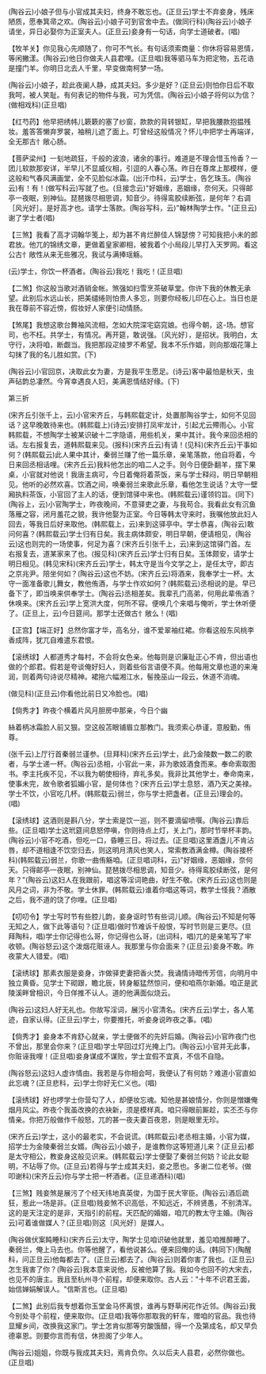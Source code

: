 <!-- { "loadSidebar": true } -->
(陶谷云)小娘子但与小官成其夫妇，终身不敢忘也。(正旦云)学士不弃妾身，残床陋质，愿奉箕帚之欢。(陶谷云)小娘子可到官舍中去。(做同行科)(陶谷云)小娘子请坐，异日必娶你为正室夫人。(正旦云)妾身有一句话，向学士道破者。(唱)

【牧羊关】你见我心先顺随了，你可不气长。有句话须索商量：你休将容易恩情，等闲撇漾。(陶谷云)他日你做夫人县君哩。(正旦唱)我等驷马车为把定物，五花诰是撞门羊。你明日北去人千里，早变做南柯梦一场。

(陶谷云)小娘子，趁此夜阑人静，成其夫妇。多少是好？(正旦云)则怕你日后不取我呵，被人笑耻。有何表记的物件与我，可为凭信。(陶谷云)小娘子将何以为信？(做相戏科)(正旦唱)

【红芍药】他早把绣帏儿簌簌的塞了纱窗，款款的背转银缸，早把我腰款抱揾残妆。羞答答懒弃罗裳，袖稍儿遮了面上。叮曾经这般情况？怀儿中把学士再端详，全无那古忄敞心肠。

【菩萨梁州】一刬地疏狂，千般的波浪，诸余的事行。难道是不理会惜玉怜香？一团儿软款那安详，半早儿不显威仪相，引逗的人春心荡。昨日在尊席上那模样，便这般和气春风满画堂，全不见脸似冰霜。(出汗巾科，云)学士，告乞珠玉。(陶谷云)有！有！(做写科云)写就了也。(旦接念云)"好姻缘，恶姻缘，奈何天。只得邮亭一夜眠，别神仙。琵琶拨尽相思调，知音少。待得鸾胶续断弦，是何年？右调［风光好］。是好高才也。请学士落款。(陶谷写科，云)"翰林陶学士作。"(正旦云)谢了学士者(唱)

【三煞】我看了高才词翰华笺上，却为甚不肯烂醉佳人锦瑟傍？可知我把小未的郎君放。他兀的锦绣文章，更做着皇家卿相，被我着个小局段儿早打入天罗网。看这公古忄敞性从来无些雅况，我试与满捧瑶觞。

(云)学士，你饮一杯酒者。(陶谷云)我吃！我吃！(正旦唱)

【二煞】你这般当歌对酒销金帐。煞强如扫雪烹茶破草堂。你许下我的休教无承望。此别后水远山长，把美缱绻则怕贵人多忘，则要你经板儿印在心上。当日也是我在尊前不容近傍，假妆好人家便引动情肠。

【煞尾】我想这歌台舞袖风流相，怎如大院深宅窈窕娘。也得今朝，这-场。想官司，也不枉。共学士，有情况。再开筵，敢说强。〔风光好〕，是招状。我明白，太守行，决将咱，断觑当。我把那段疋绫罗不希望。我本不乐作娼，则向那烟花簿上勾抹了我的名儿胜如赏。(下)

(陶谷云)小官回京，决取此女为妻，方是我平生愿足。(诗云)客中最怕是秋天，虫声砧韵总凄然。今宵幸遇良人妇，美满恩情结好缘。(下)


第三折

(宋齐丘引张千上，云)小官宋齐丘，与韩熙载定计，处置那陶谷学士，如何不见回话？这早晚敢待来也。(韩熙载上)(诗云)安排打凤牢龙计，引起尤云殢雨心。小官韩熙载，不想陶学士被某识破十二字隐语，用些机关，果中其计。我今来回丞相的话。左右报复去，道韩熙载来见。(报科)(宋齐丘云)有请！(见科)(宋齐丘云)干事如何？(韩熙载云)此人果中其计，秦弱兰赚了他一篇乐章，亲笔落款，他自将着，今日来回丞相话哩。(宋齐丘云)我料他怎出的咱二人之手。则今日便卧翻羊，摆下果桌，小官就对他说！我唐主病可，今日着俺将着茶饭，来与学士释闷，明日早朝相见。他听的必然欢喜。饮酒之间，唤秦弱兰来歌此乐章，看他怎生说话？太守一壁厢执料茶饭，小官回了主人的话，便到馆驿中来也。(韩熙载云)谨领钧旨。(同下)(陶谷上，云)小官陶学士，昨夜晚间，不意驿吏之妻，与我苟合。我看此女有沉鱼落雁之容，闭月羞花之貌，我许他娶为正室。今日等韩太守来时，我嘱他放此妇人回去，等我日后好来取他。(韩熙载上，云)来到这驿亭中。学士恭喜，(陶谷云)敢问何喜？(韩熙载云)学士归有日矣。我主病体颇安，明日早朝，便请相见，(陶谷云)这也则完的一场使事，何足为喜？(宋齐丘引张千上，云)来到这馆驿门首。左右报复去，道某家来了也。(报见科)(宋齐丘云)学士归有日矣。玉体颇安，请学士明日相见。(韩见宋科)(宋齐丘云)学士，韩太守是当今文学之上，是任太守，即古之京兆尹。陪坐何如？(陶谷云)这也不妨。(宋齐丘云)将酒来，我奉学士一杯。太守一面准备歌儿舞女，教他侑酒，与学士作欢如何？(韩熙载云)丞相说的是。早已备下了，即当唤来供奉学士。(陶谷云)丞相差矣。我辈孔门高弟，何用此辈侑酒？休唤来。(宋齐丘云)学上宽洪大度，何所不容。便唤几个来唱与俺听，学士休听便了。(正旦上，云)今日筵间。那学士还做古忄敞么！(唱)

【正宫】【端正好】总然你富才华，高名分，谁不爱翠袖红裙。你看这般东风桃李香成阵，犹兀自难遣东君恨。

【滚绣球】人都道秀才每村，不会将女色亲。他每则是识廉耻正心不肯，但出语也做的个郎君。假若是夸谈俺好妇人，则着些俗言语便不真。他每用文章也道的来淹润，则着两句诗说尽精神。裙拖六幅湘江水，髻挽巫山一段云，休道不消魂。

(做见科)(正旦云)你看他比前日又冷脸也。(唱)

【倘秀才】昨夜个横着片风月胆房中那亲，今日个幽

絲着柄冰霜脸人前又狠。空这般苫眼铺眉立那教门。我须索心恭谨，意殷勤，侑尊。

(张千云)上厅行首秦弱兰谨参。(旦拜科)(宋齐丘云)学士，此乃金陵数一数二的歌者，与学士递一杯。(陶谷云)丞相，小官此一来，非为歌妓酒食而来。奉命索取图书。李主托疾不见，不以我为朝使相待，弃礼多矣。我非比其他学士，奉命南来，使事未完，故令歌者狐媚小官，是何体也？(宋齐丘云)学士息怒，酒乃天之美禄。学士不饮，小官吃几杯。(韩熙载云)弱兰，你与学士把盏者。(正旦云)理会的。(唱)

【滚绣球】这酒则是斟八分，学士索是饮一巡，则不要滴留喷噀。(陶谷云)靠后些。(正旦唱)学士这玳筵间息怒停嗔，你则待点上灯，关上门，那时节举杯丰韵。(陶谷云)小官不吃酒，但吃一口，昏睡三日。将过去。(正旦唱)这里酒盏儿不肯沾唇，却不道相逢不饮空归去，则这明月清风也笑人，常索教酒满金樽。(陶谷接杯科)(韩熙载云)弱兰，你歌一曲侑觞咱。(正旦唱词科，云)"好姻缘，恶姻缘，奈何天。只得邮亭一夜眠，别神仙。琵琶拨尽相思调，知音少。待得鸾胶续断弦，是何年？"(陶谷云)这妇人在我跟前，唱这等淫词艳曲，好生不敬。(宋齐丘云)这也则是风月之词，非为不敬。学士休罪。(韩熙载云)谁着你唱这等词，教学士怪我？酒散之后，我不道的饶了你哩。(正旦唱)

【叨叨令】学士写时节有些腔儿韵，妾身讴时节有些词儿顺。(陶谷云)不知是何等无知之人，做下此等语句？(正旦唱)做时节难诉千般恨，写时节则是三更尽。(旦拜陶科，唱)学士你记得也么哥，你记得也么哥，(出词科，唱)兀的是亲笔写了牢收顿。(陶谷怒云)这个泼烟花赃诬人。我那里与你会面来？(正旦云)妾身不敢。昨夜蒙大人错爱。(唱)

【滚绣球】那素衣服是妾身，诈做驿吏妻把香火焚。我诵情诗暗传芳信，向明月中独立黄昏。见学士下砌跟，瞻北辰，转身躯猛然惊问，便和咱燕尔新婚。咱正是武陵溪畔曾相识，今日佯推不认人。道的他满面似烧云。

(陶谷云)这妇人好无礼也。你故写淫词，展污小官清名。(宋齐丘云)学士，各人笔迹，自家认得。(正旦云)学士，你要推托，听妾身说昨夜之事。(唱)

【倘秀才】妾身本不肯舒心就亲，学士便做不的先奸后婚。(陶谷云)小官昨夜门也不曾出，那里会你来？(正旦唱)学士早回过灯光掩上门。(陶谷云)小官并无此事，你赃诬我哩！(正旦唱)妾身谋成不谋败，学士宜假不宜真，不信不自隐。

(陶谷怒云)这妇人虚诈情由。我若是与你相会呵，我便认了有何妨？难道小官直如此忘魂？(正旦悲科，云)学士你好无仁义也。(唱)

【滚绣球】好也啰学士你营勾了人，却便妆忘魂。知他是甚娘情分，你则是憎嫌俺烟月风尘。昨夜个我虽改换的衣袂新，须是模样真。咱只得眼前厮趁，实丕丕与你情亲。你把万般做作千般怒，兀的甚一夜夫妻百夜恩，则是眼里无珍。

(宋齐丘云)学士，这小的最老实，不会说谎。(韩熙载云)老丞相主婚，小官为媒，招学士为金陵秦弱兰女婿。(陶谷云)小娘子，是谁教你这等短道儿来？(正旦云)都是太守相公，教妾身这般见识来。(韩熙载云)学士便娶了秦弱兰何妨？论此女聪明，不玷辱了你。(正旦云)若得与学士成其夫妇，妾之愿也。多谢二位老爷。(做叩谢科)(宋齐丘云)你与学士把一杯酒者。(正旦递酒科)(唱)

【三煞】贱妾煞是展污了个经天纬地真英俊，为国于民大宰臣。(陶谷云)酒后疏狂，惹此一场是非。(正旦唱)贱妾煞不识高低，不知远近，不辨贤愚，不别清浑。这的是天注定的是非，天指引的前程。天匹配的婚姻，咱兀的教太守主婚。(陶谷云)可着谁做媒人？(正旦唱)则这〔风光好〕是媒人。

(陶谷做伏案盹睡科)(宋齐丘云)太守，陶学士见咱识破他就里，羞见咱推醉睡了。秦弱兰，俺上马去也。你等他醒了，看他说甚么。便来回俺的话。(韩同下)(陶醒科，问正旦云)他每都去了。(正旦云)都去了。(陶谷云)则着你害了我也。(正旦云)怎生我害了你？(陶谷云)我本意来说他，反被他算了我。我如今也回不的大宋去，也见不的唐主。我且至杭州寻个前程，却便来取你。古人云："十年不识君王面，始信婵娟解误人。"信斯言也。(正旦唱)

【二煞】此别后我专想着你玉堂金马怀离恨，谁再与野草闲花作近邻。(陶谷云)我今别处寻个前程，便来取你。(正旦唱)我等你那取我的轩车，赠咱的官品。我也待显耀乡间，改换我这家门。学士怎肯似那等穷酸饿醋，得一个及第成名，却又早负德辜恩。则要你言而有信，休担阁了少年人。

(陶谷云)姐姐，你既与我成其夫妇，焉肯负你。久以后夫人县君，必然你做也。(正旦唱)

